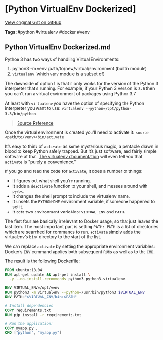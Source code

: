 # [Python VirtualEnv Dockerized] 

[View original Gist on GitHub](https://gist.github.com/Integralist/4500e029ee24d160da944039274f7003)

**Tags:** #python #virtualenv #docker #venv

## Python VirtualEnv Dockerized.md

Python 3 has two ways of handling Virtual Environments:

1. python3 -m venv /path/to/new/virtual/environment (builtin module)
2. `virtualenv` (which `venv` module is a subset of)

The downside of option 1 is that it only works for the version of the Python 3 interpreter that's running. For example, if your Python 3 version is `3.6` then you can't run a virtual environment of packages using Python 3.7

At least with `virtualenv` you have the option of specifying the Python interpreter you want to use: `virtualenv --python=/opt/python-3.3/bin/python`.

> [Source Reference](https://pythonspeed.com/articles/activate-virtualenv-dockerfile/)

Once the virtual environment is created you'll need to activate it: `source <path/to/venv>/bin/activate`

It’s easy to think of `activate` as some mysterious magic, a pentacle drawn in blood to keep Python safely trapped. But it’s just software, and fairly simple software at that. [The virtualenv documentation](https://virtualenv.readthedocs.io/en/latest/userguide/#activate-script) will even tell you that `activate` is "purely a convenience."

If you go and read the code for `activate`, it does a number of things:

- It figures out what shell you’re running.
- It adds a `deactivate` function to your shell, and messes around with `pydoc`.
- It changes the shell prompt to include the virtualenv name.
- It unsets the `PYTHONHOME` environment variable, if someone happened to set it.
- It sets two environment variables: `VIRTUAL_ENV` and `PATH`.

The first four are basically irrelevant to Docker usage, so that just leaves the last item. The most important part is setting `PATH: PATH` is a list of directories which are searched for commands to run. `activate` simply adds the virtualenv’s `bin/` directory to the start of the list.

We can replace `activate` by setting the appropriate environment variables: Docker’s `ENV` command applies both subsequent `RUN`s as well as to the `CMD`.

The result is the following Dockerfile:

```Dockerfile
FROM ubuntu:18.04
RUN apt-get update && apt-get install \
  -y --no-install-recommends python3 python3-virtualenv

ENV VIRTUAL_ENV=/opt/venv
RUN python3 -m virtualenv --python=/usr/bin/python3 $VIRTUAL_ENV
ENV PATH="$VIRTUAL_ENV/bin:$PATH"

# Install dependencies:
COPY requirements.txt .
RUN pip install -r requirements.txt

# Run the application:
COPY myapp.py .
CMD ["python", "myapp.py"]
```

